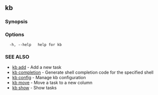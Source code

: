 ## kb



### Synopsis



### Options

```
  -h, --help   help for kb
```

### SEE ALSO

* [kb add](kb_add.md)	 - Add a new task
* [kb completion](kb_completion.md)	 - Generate shell completion code for the specified shell
* [kb config](kb_config.md)	 - Manage kb configuration
* [kb move](kb_move.md)	 - Move a task to a new column
* [kb show](kb_show.md)	 - Show tasks

